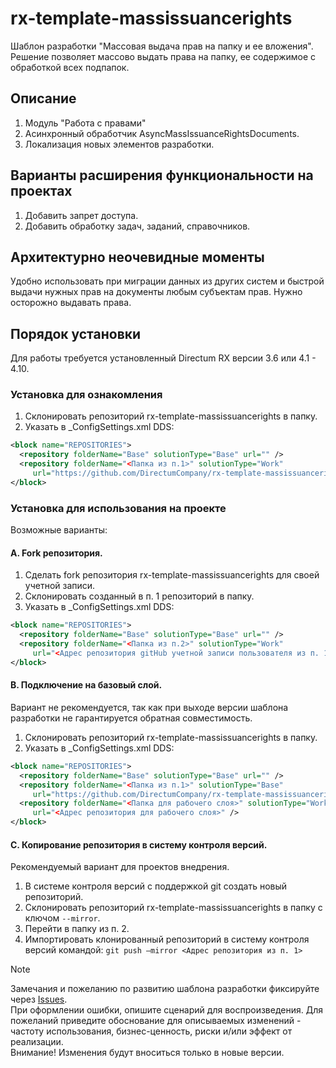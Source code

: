 # rx-template-massissuancerights
Шаблон разработки "Массовая выдача прав на папку и ее вложения".
Решение позволяет массово выдать права на папку, ее содержимое с обработкой всех подпапок. 
 
## Описание

1.	Модуль "Работа с правами"
2.	Асинхронный обработчик AsyncMassIssuanceRightsDocuments.
3.	Локализация новых элементов разработки.

## Варианты расширения функциональности на проектах
1.	Добавить запрет доступа.
2.	Добавить обработку задач, заданий, справочников.

## Архитектурно неочевидные моменты
Удобно использовать при миграции данных из других систем и быстрой выдачи нужных прав на документы любым субъектам прав. Нужно осторожно выдавать права.

## Порядок установки

Для работы требуется установленный Directum RX версии 3.6 или 4.1 - 4.10.

### Установка для ознакомления
1. Склонировать репозиторий rx-template-massissuancerights в папку.
2. Указать в _ConfigSettings.xml DDS:
``` xml
<block name="REPOSITORIES">
  <repository folderName="Base" solutionType="Base" url="" /> 
  <repository folderName="<Папка из п.1>" solutionType="Work" 
     url="https://github.com/DirectumCompany/rx-template-massissuancerights" />
</block>
```
### Установка для использования на проекте
Возможные варианты:

#### A. Fork репозитория.
1. Сделать fork репозитория rx-template-massissuancerights для своей учетной записи.
2. Склонировать созданный в п. 1 репозиторий в папку.
3. Указать в _ConfigSettings.xml DDS:
``` xml
<block name="REPOSITORIES">
  <repository folderName="Base" solutionType="Base" url="" /> 
  <repository folderName="<Папка из п.2>" solutionType="Work" 
     url="<Адрес репозитория gitHub учетной записи пользователя из п. 1>" />
</block>
```
#### B. Подключение на базовый слой.
Вариант не рекомендуется, так как при выходе версии шаблона разработки не гарантируется обратная совместимость.
1. Склонировать репозиторий rx-template-massissuancerights в папку.
2. Указать в _ConfigSettings.xml DDS:
```xml
<block name="REPOSITORIES">
  <repository folderName="Base" solutionType="Base" url="" /> 
  <repository folderName="<Папка из п.1>" solutionType="Base" 
     url="https://github.com/DirectumCompany/rx-template-massissuancerights" />
  <repository folderName="<Папка для рабочего слоя>" solutionType="Work" 
     url="<Адрес репозитория для рабочего слоя>" />
</block>
```
#### C. Копирование репозитория в систему контроля версий.
Рекомендуемый вариант для проектов внедрения.
1. В системе контроля версий с поддержкой git создать новый репозиторий.
2. Склонировать репозиторий rx-template-massissuancerights в папку с ключом `--mirror`.
3. Перейти в папку из п. 2.
4. Импортировать клонированный репозиторий в систему контроля версий командой:
`git push –mirror <Адрес репозитория из п. 1>`

> [!NOTE]
> Замечания и пожеланию по развитию шаблона разработки фиксируйте через [Issues](https://github.com/MTGroupDev/rx-template-massissuancerights/issues).  
> При оформлении ошибки, опишите сценарий для воспроизведения. Для пожеланий приведите обоснование для описываемых изменений - частоту использования, бизнес-ценность, риски и/или эффект от реализации.  
> Внимание! Изменения будут вноситься только в новые версии. 